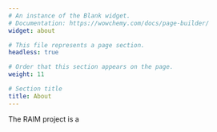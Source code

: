 ```yaml
---
# An instance of the Blank widget.
# Documentation: https://wowchemy.com/docs/page-builder/
widget: about

# This file represents a page section.
headless: true

# Order that this section appears on the page.
weight: 11

# Section title
title: About
---
```


The RAIM project is a 
